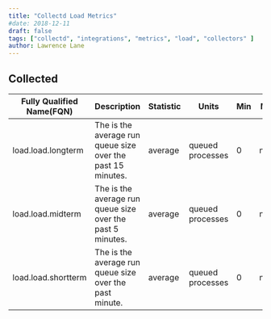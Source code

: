```yaml
---
title: "Collectd Load Metrics"
#date: 2018-12-11
draft: false
tags: ["collectd", "integrations", "metrics", "load", "collectors" ]
author: Lawrence Lane
---
```


## Collected
| Fully Qualified Name(FQN) | Description                                                 | Statistic | Units            | Min | Max  | Sparse Data Strategy(SDS) | BASE | CORR | UTIL |
|---------------------------|-------------------------------------------------------------|-----------|------------------|-----|------|---------------------------|------|------|------|
| load.load.longterm        | The is the average run queue size over the past 15 minutes. | average   | queued processes | 0   | none | none                      | yes  | no   | no   |
| load.load.midterm         | The is the average run queue size over the past 5 minutes.  | average   | queued processes | 0   | none | none                      | yes  | yes  | no   |
| load.load.shortterm       | The is the average run queue size over the past minute.     | average   | queued processes | 0   | none | none                      | yes  | no   | no   |
